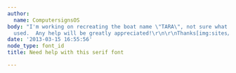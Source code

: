 ```yaml
---
author:
  name: ComputersignsOS
body: "I'm working on recreating the boat name \"TARA\", not sure what font type they
  used.  Any help will be greatly appreciated!\r\n\r\nThanks[img:sites/default/files/old-images/Tara-boat-name_3547.jpg]"
date: '2013-03-15 16:55:56'
node_type: font_id
title: Need help with this serif font

---
```

